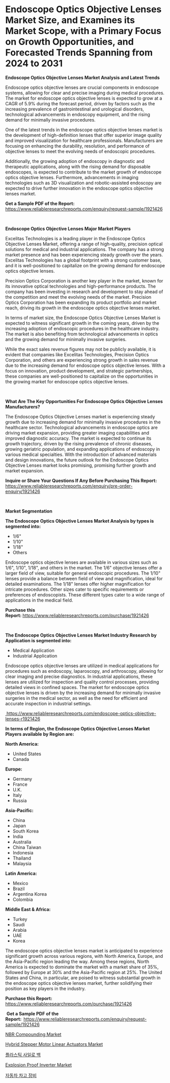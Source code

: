 <p><h1>Endoscope Optics Objective Lenses Market Size, and Examines its Market Scope, with a Primary Focus on Growth Opportunities, and Forecasted Trends Spanning from 2024 to 2031</h1></p><p><strong>Endoscope Optics Objective Lenses Market Analysis and Latest Trends</strong></p>
<p><p>Endoscope optics objective lenses are crucial components in endoscope systems, allowing for clear and precise imaging during medical procedures. The market for endoscope optics objective lenses is expected to grow at a CAGR of 5.9% during the forecast period, driven by factors such as the increasing prevalence of gastrointestinal and urological disorders, technological advancements in endoscopy equipment, and the rising demand for minimally invasive procedures.</p><p>One of the latest trends in the endoscope optics objective lenses market is the development of high-definition lenses that offer superior image quality and improved visualization for healthcare professionals. Manufacturers are focusing on enhancing the durability, resolution, and performance of objective lenses to meet the evolving needs of endoscopic procedures.</p><p>Additionally, the growing adoption of endoscopy in diagnostic and therapeutic applications, along with the rising demand for disposable endoscopes, is expected to contribute to the market growth of endoscope optics objective lenses. Furthermore, advancements in imaging technologies such as 3D visualization and robotic-assisted endoscopy are expected to drive further innovation in the endoscope optics objective lenses market.</p></p>
<p><strong>Get a Sample PDF of the Report:&nbsp;</strong> <a href="https://www.reliableresearchreports.com/enquiry/request-sample/1921426">https://www.reliableresearchreports.com/enquiry/request-sample/1921426</a></p>
<p>&nbsp;</p>
<p><strong>Endoscope Optics Objective Lenses Major Market Players</strong></p>
<p><p>Excelitas Technologies is a leading player in the Endoscope Optics Objective Lenses Market, offering a range of high-quality, precision optical solutions for medical and industrial applications. The company has a strong market presence and has been experiencing steady growth over the years. Excelitas Technologies has a global footprint with a strong customer base, and it is well-positioned to capitalize on the growing demand for endoscope optics objective lenses.</p><p>Precision Optics Corporation is another key player in the market, known for its innovative optical technologies and high-performance products. The company has been investing in research and development to stay ahead of the competition and meet the evolving needs of the market. Precision Optics Corporation has been expanding its product portfolio and market reach, driving its growth in the endoscope optics objective lenses market.</p><p>In terms of market size, the Endoscope Optics Objective Lenses Market is expected to witness significant growth in the coming years, driven by the increasing adoption of endoscopic procedures in the healthcare industry. The market is also benefiting from technological advancements in optics and the growing demand for minimally invasive surgeries.</p><p>While the exact sales revenue figures may not be publicly available, it is evident that companies like Excelitas Technologies, Precision Optics Corporation, and others are experiencing strong growth in sales revenue due to the increasing demand for endoscope optics objective lenses. With a focus on innovation, product development, and strategic partnerships, these companies are well-positioned to capitalize on the opportunities in the growing market for endoscope optics objective lenses.</p></p>
<p>&nbsp;</p>
<p><strong>What Are The Key Opportunities For Endoscope Optics Objective Lenses Manufacturers?</strong></p>
<p><p>The Endoscope Optics Objective Lenses market is experiencing steady growth due to increasing demand for minimally invasive procedures in the healthcare sector. Technological advancements in endoscope optics are driving market expansion, providing greater imaging capabilities and improved diagnostic accuracy. The market is expected to continue its growth trajectory, driven by the rising prevalence of chronic diseases, growing geriatric population, and expanding applications of endoscopy in various medical specialties. With the introduction of advanced materials and design innovations, the future outlook for the Endoscope Optics Objective Lenses market looks promising, promising further growth and market expansion.</p></p>
<p><strong>Inquire or Share Your Questions If Any Before Purchasing This Report:</strong> <a href="https://www.reliableresearchreports.com/enquiry/pre-order-enquiry/1921426">https://www.reliableresearchreports.com/enquiry/pre-order-enquiry/1921426</a></p>
<p>&nbsp;</p>
<p><strong>Market Segmentation</strong></p>
<p><strong>The Endoscope Optics Objective Lenses Market Analysis by types is segmented into:</strong></p>
<p><ul><li>1/6"</li><li>1/10"</li><li>1/18"</li><li>Others</li></ul></p>
<p><p>Endoscope optics objective lenses are available in various sizes such as 1/6", 1/10", 1/18", and others in the market. The 1/6" objective lenses offer a larger field of view, suitable for general endoscopic procedures. The 1/10" lenses provide a balance between field of view and magnification, ideal for detailed examinations. The 1/18" lenses offer higher magnification for intricate procedures. Other sizes cater to specific requirements or preferences of endoscopists. These different types cater to a wide range of applications in the medical field.</p></p>
<p><strong>Purchase this Report:&nbsp;</strong><a href="https://www.reliableresearchreports.com/purchase/1921426">https://www.reliableresearchreports.com/purchase/1921426</a></p>
<p>&nbsp;</p>
<p><strong>The Endoscope Optics Objective Lenses Market Industry Research by Application is segmented into:</strong></p>
<p><ul><li>Medical Application</li><li>Industrial Application</li></ul></p>
<p><p>Endoscope optics objective lenses are utilized in medical applications for procedures such as endoscopy, laparoscopy, and arthroscopy, allowing for clear imaging and precise diagnostics. In industrial applications, these lenses are utilized for inspection and quality control processes, providing detailed views in confined spaces. The market for endoscope optics objective lenses is driven by the increasing demand for minimally invasive surgeries in the medical sector, as well as the need for efficient and accurate inspection in industrial settings.</p></p>
<p><a href="https://www.reliableresearchreports.com/endoscope-optics-objective-lenses-r1921426">&nbsp;https://www.reliableresearchreports.com/endoscope-optics-objective-lenses-r1921426</a></p>
<p><strong>In terms of Region, the Endoscope Optics Objective Lenses Market Players available by Region are:</strong></p>
<p>
    <p> <strong> North America: </strong>
        <ul>
            <li>United States</li>
            <li>Canada</li>
        </ul>
        </p> 
    <p> <strong> Europe: </strong>
        <ul>
            <li>Germany</li>
            <li>France</li>
            <li>U.K.</li>
            <li>Italy</li>
            <li>Russia</li>
        </ul>
        </p> 
    <p> <strong> Asia-Pacific: </strong>
        <ul>
            <li>China</li>
            <li>Japan</li>
            <li>South Korea</li>
            <li>India</li>
            <li>Australia</li>
            <li>China Taiwan</li>
            <li>Indonesia</li>
            <li>Thailand</li>
            <li>Malaysia</li>
        </ul>
        </p> 
    <p> <strong> Latin America: </strong>
        <ul>
            <li>Mexico</li>
            <li>Brazil</li>
            <li>Argentina Korea</li>
            <li>Colombia</li>
        </ul>
        </p> 
    <p> <strong> Middle East & Africa: </strong>
        <ul>
            <li>Turkey</li>
            <li>Saudi</li>
            <li>Arabia</li>
            <li>UAE</li>
            <li>Korea</li>
        </ul>
    </p>
    </p>
<p><p>The endoscope optics objective lenses market is anticipated to experience significant growth across various regions, with North America, Europe, and the Asia-Pacific region leading the way. Among these regions, North America is expected to dominate the market with a market share of 35%, followed by Europe at 30% and the Asia-Pacific region at 25%. The United States and China, in particular, are poised to witness substantial growth in the endoscope optics objective lenses market, further solidifying their position as key players in the industry.</p></p>
<p><strong>Purchase this Report: </strong><a href="https://www.reliableresearchreports.com/purchase/1921426">https://www.reliableresearchreports.com/purchase/1921426</a></p>
<p>&nbsp;<strong>Get a Sample PDF of the Report:&nbsp;&nbsp;</strong><a href="https://www.reliableresearchreports.com/enquiry/request-sample/1921426">https://www.reliableresearchreports.com/enquiry/request-sample/1921426</a></p>
<p><strong></strong></p>
<p><p><a href="https://issuu.com/reportprime-2/docs/nbr-compounding-market-size-2030.pptx">NBR Compounding Market</a></p><p><a href="https://github.com/guneycigdem35/Market-Research-Report-List-3/blob/main/hybrid-stepper-motor-linear-actuators-market.md">Hybrid Stepper Motor Linear Actuators Market</a></p><p><a href="https://github.com/anton65482023/Market-Research-Report-List-1/blob/main/769194740989.md">플라스틱 사일로 백</a></p><p><a href="https://www.linkedin.com/pulse/explosion-proof-inverter-market-trends-forecast-competitive-ecrie?trackingId=0dbr2jChtLocUTFDIbZOFA%3D%3D">Explosion Proof Inverter Market</a></p><p><a href="https://github.com/Hubertstyenger6685/Market-Research-Report-List-1/blob/main/554446140988.md">자동차 차고 장비</a></p></p>